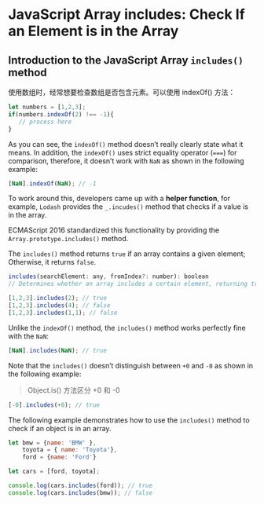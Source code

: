 # JavaScript Array includes: Check If an Element is in the Array

## Introduction to the JavaScript Array `includes()` method

使用数组时，经常想要检查数组是否包含元素。可以使用 indexOf() 方法：

```js
let numbers = [1,2,3];
if(numbers.indexOf(2) !== -1){
   // process here
}
```

As you can see, the `indexOf()` method doesn’t really clearly state what it means. In addition, the `indexOf()` uses strict equality operator (`===`) for comparison, therefore, it doesn’t work with `NaN` as shown in the following example:

```js
[NaN].indexOf(NaN); // -1
```

To work around this, developers came up with a **helper function**, for example, `Lodash` provides the `_.incudes()` method that checks if a value is in the array.

ECMAScript 2016 standardized this functionality by providing the `Array.prototype.includes()` method.

The `includes()` method returns `true` if an array contains a given element; Otherwise, it returns `false`.

```js
includes(searchElement: any, fromIndex?: number): boolean
// Determines whether an array includes a certain element, returning true or false as appropriate.
```

```js
[1,2,3].includes(2); // true
[1,2,3].includes(4); // false
[1,2,3].includes(1,1); // false
```

Unlike the `indexOf()` method, the `includes()` method works perfectly fine with the `NaN`:

```js
[NaN].includes(NaN); // true
```

Note that the `includes()` doesn’t distinguish between `+0` and `-0` as shown in the following example:

> Object.is() 方法区分 +0 和 -0

```js
[-0].includes(+0); // true
```

The following example demonstrates how to use the `includes()` method to check if an object is in an array.

```js
let bmw = {name: 'BMW' }, 
    toyota = { name: 'Toyota'},
    ford = {name: 'Ford'}

let cars = [ford, toyota];

console.log(cars.includes(ford)); // true
console.log(cars.includes(bmw)); // false
```